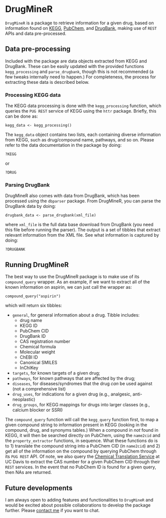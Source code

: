 # DrugMineR

`DrugMineR` is a package to retrieve information for a given drug, based on information found on [KEGG](https://www.kegg.jp), [PubChem](https://pubchem.ncbi.nlm.nih.gov), and [DrugBank](https://www.drugbank.ca), making use of `REST` APIs and data pre-processed. 

## Data pre-processing
Included with the package are data objects extracted from KEGG and DrugBank. These can be easily updated with the provided functions `kegg_processing` and `parse_drugbank`, though this is not recommended (a few tweaks internally need to happen.) For completeness, the process for extracting these data is described below.

### Processing KEGG data
The KEGG data processing is done with the `kegg_processing` function, which queries the `PUG REST` service of KEGG using the `httr` package.  Briefly, this can be done as:

```{r}
kegg_data <- kegg_processing()
```

The `kegg_data` object contains two lists, each containing diverse information from KEGG, such as drug/compound name, pathways, and so on.  Please refer to the data documentation in the package by doing:

```{r}
?KEGG
```

or

```{r}
?DRUG
```

### Parsing DrugBank
DrugMineR also comes with data from DrugBank, which has been processed using the `dbparser` package. From DrugMineR, you can parse the DrugBank data by doing:

```{r} 
drugbank_data <- parse_drugbank(xml_file)
```

where `xml_file` is the full data base download from DrugBank (you need this file before running the parser). The output is a set of tibbles that extract relevant information from the XML file. See what information is captured by doing:

```{r}
?DRUGBANK
```


## Running DrugMineR
The best way to use the DrugMineR package is to make use of its `compound_query` wrapper. As an example, if we want to extract all of the known information on aspirin, we can just call the wrapper as:

```{r}
compound_query("aspirin")
```

which will return six tibbles:

 - `general`, for general information about a drug. Tibble includes:
   - drug name
   - KEGG ID
   - PubChem CID
   - DrugBank ID
   - CAS registration number
   - Chemical formula
   - Molecular weight
   - ChEBI ID
   - Canonical SMILES
   - InChIKey
 - `targets`, for known targets of a given drug;
 - `pathways`, for known pathways that are affected by the drug;
 - `diseases`, for diseases/syndromes that the drug *can* be used against (not a comprehensive list)
 - `drug_uses`, for indications for a given drug (e.g., analgesic, anti-neoplastic)
 - `drug_groups`, for KEGG mappings for drugs into larger classes (e.g., calcium blocker or SSRI)

The `compound_query` function will call the `kegg_query` function first, to map a given compound string to information present in KEGG (looking in the compound, drug, and synonyms tables.) When a compound in *not* found in KEGG, it will then be searched directly on PubChem, using the `name2cid` and the `property_extractor` functions, in sequence. What these functions do is to 1) translate the compound string into a PubChem CID (in `name2cid`) and 2) get all of the information on the compound by querying PubChem through its `PUG REST` API. Of note, we also query the [Chemical Translation Service](http://cts.fiehnlab.ucdavis.edu)  at UC Davis to extract the CAS number for a given PubChem CID through their `REST` services. In the event that no PubChem ID is found for a given query, then NAs are returned.


## Future developments
I am always open to adding features and functionalities to `DrugMineR` and would be excited about possible collaborations to develop the package further.  Please [contact me](mailto:diogo.camacho@wyss.harvard.edu) if you want to chat. 